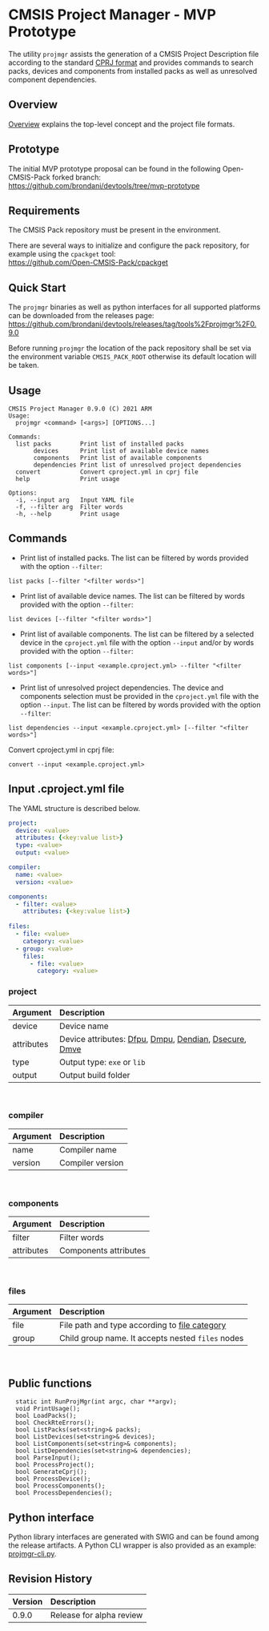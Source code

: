 # CMSIS Project Manager - MVP Prototype

The utility `projmgr` assists the generation of a CMSIS Project Description file
according to the standard
[CPRJ format](https://arm-software.github.io/CMSIS_5/Build/html/cprjFormat_pg.html)
and provides commands to search packs, devices and components from installed packs
as well as unresolved component dependencies.

## Overview
[Overview](Overview.md) explains the top-level concept and the project file formats.

## Prototype
The initial MVP prototype proposal can be found in the following Open-CMSIS-Pack forked branch:
<br/>
https://github.com/brondani/devtools/tree/mvp-prototype

## Requirements

The CMSIS Pack repository must be present in the environment.

There are several ways to initialize and configure the pack repository, for example using the 
`cpackget` tool:
<br/>
https://github.com/Open-CMSIS-Pack/cpackget

## Quick Start

The `projmgr` binaries as well as python interfaces for all supported platforms can be downloaded
from the releases page:
<br/>
https://github.com/brondani/devtools/releases/tag/tools%2Fprojmgr%2F0.9.0

Before running `projmgr` the location of the pack repository shall be set via the environment variable
`CMSIS_PACK_ROOT` otherwise its default location will be taken.

## Usage

```
CMSIS Project Manager 0.9.0 (C) 2021 ARM
Usage:
  projmgr <command> [<args>] [OPTIONS...]

Commands:
  list packs        Print list of installed packs
       devices      Print list of available device names
       components   Print list of available components
       dependencies Print list of unresolved project dependencies
  convert           Convert cproject.yml in cprj file
  help              Print usage

Options:
  -i, --input arg   Input YAML file
  -f, --filter arg  Filter words
  -h, --help        Print usage
```

## Commands

- Print list of installed packs. The list can be filtered by words provided with the option `--filter`:
```
list packs [--filter "<filter words>"]
```

- Print list of available device names. The list can be filtered by words provided with the option `--filter`:
```
list devices [--filter "<filter words>"]
```

- Print list of available components. The list can be filtered by a selected device in the `cproject.yml` file with the option `--input` and/or by words provided with the option `--filter`:
```
list components [--input <example.cproject.yml> --filter "<filter words>"]
```

- Print list of unresolved project dependencies. The device and components selection must be provided in the `cproject.yml` file with the option `--input`. The list can be filtered by words provided with the option `--filter`:
```
list dependencies --input <example.cproject.yml> [--filter "<filter words>"]
```

Convert cproject.yml in cprj file:
```
convert --input <example.cproject.yml>
```


## Input .cproject.yml file

The YAML structure is described below.

``` yml
project:
  device: <value>
  attributes: {<key:value list>}
  type: <value>
  output: <value>

compiler:
  name: <value>
  version: <value>

components:
  - filter: <value>
    attributes: {<key:value list>}
    
files:
  - file: <value>
    category: <value>
  - group: <value>
    files: 
      - file: <value>
        category: <value>
```

### project
| Argument        | Description
|:----------------|:----------------------------------------
| device          | Device name
| attributes      | Device attributes: [Dfpu](https://arm-software.github.io/CMSIS_5/Build/html/cprj_types.html#DfpuEnum), [Dmpu](https://arm-software.github.io/CMSIS_5/Build/html/cprj_types.html#DmpuEnum), [Dendian](https://arm-software.github.io/CMSIS_5/Build/html/cprj_types.html#DendianEnum), [Dsecure](https://arm-software.github.io/CMSIS_5/Build/html/cprj_types.html#DsecureEnum), [Dmve](https://arm-software.github.io/CMSIS_5/Build/html/cprj_types.html#DmveEnum)
| type            | Output type: `exe` or `lib`
| output          | Output build folder
<br/>

### compiler
| Argument        | Description
|:----------------|:----------------------------------------
| name            | Compiler name
| version         | Compiler version
<br/>

### components
| Argument        | Description
|:----------------|:----------------------------------------
| filter          | Filter words
| attributes      | Components attributes
<br/>

### files
| Argument        | Description
|:----------------|:----------------------------------------
| file            | File path and type according to [file category](https://arm-software.github.io/CMSIS_5/Build/html/cprj_types.html#FileCategoryEnum)
| group           | Child group name. It accepts nested `files` nodes
<br/>

## Public functions
```
  static int RunProjMgr(int argc, char **argv);
  void PrintUsage();
  bool LoadPacks();
  bool CheckRteErrors();
  bool ListPacks(set<string>& packs);
  bool ListDevices(set<string>& devices);
  bool ListComponents(set<string>& components);
  bool ListDependencies(set<string>& dependencies);
  bool ParseInput();
  bool ProcessProject();
  bool GenerateCprj();
  bool ProcessDevice();
  bool ProcessComponents();
  bool ProcessDependencies();
```

## Python interface

Python library interfaces are generated with SWIG and can be found among the release artifacts.
A Python CLI wrapper is also provided as an example: [projmgr-cli.py](https://github.com/brondani/devtools/blob/mvp-prototype/tools/projmgr/swig/projmgr-cli.py).

## Revision History
| Version  | Description
|:---------|:----------------------------------------
| 0.9.0    | Release for alpha review
